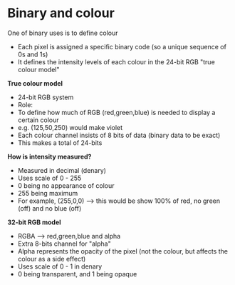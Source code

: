 # Binary and colour 

One of binary uses is to define colour
- Each pixel is assigned a specific binary code (so a unique sequence of 0s and 1s)
- It defines the intensity levels of each colour in the 24-bit RGB "true colour model"

**True colour model**
- 24-bit RGB system
- Role: 
- To define how much of RGB (red,green,blue) is needed to display a certain colour
- e.g. (125,50,250) would make violet
- Each colour channel insists of 8 bits of data (binary data to be exact)
- This makes a total of 24-bits

**How is intensity measured?**
- Measured in decimal (denary)
- Uses scale of 0 - 255
- 0 being no appearance of colour
- 255 being maximum
- For example, (255,0,0) --> this would be show 100% of red, no green (off) and no blue (off)

**32-bit RGB model**
- RGBA --> red,green,blue and alpha
- Extra 8-bits channel for "alpha"
- Alpha represents the opacity of the pixel (not the colour, but affects the colour as a side effect)
- Uses scale of 0 - 1 in denary
- 0 being transparent, and 1 being opaque 